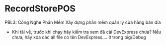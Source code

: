 # RecordStorePOS
PBL3: Công Nghệ Phần Mềm
Xây dựng phần mềm quản lý cửa hàng bán đĩa
- Khi tải về, trước khi chạy hãy kiểm tra xem đã cài DevExpress chưa? Nếu chưa, hãy xóa các all file có tên DevExpress.... ở trong big/Debug 
